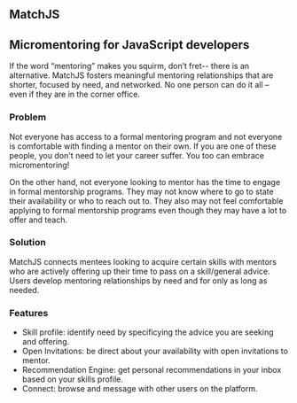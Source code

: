 MatchJS
-------

## Micromentoring for JavaScript developers ##
  
  If the word “mentoring” makes you squirm, don’t fret-- there is an alternative. MatchJS fosters meaningful mentoring relationships that are shorter, focused by need, and networked. No one person can do it all – even if they are in the corner office.
  
### Problem ###

  Not everyone has access to a formal mentoring program and not everyone is comfortable with finding a mentor on their own. If you are one of these people, you don't need to let your career suffer. You too can embrace micromentoring!

  On the other hand, not everyone looking to mentor has the time to engage in formal mentorship programs. They may not know where to go to state their availability or who to reach out to. They also may not feel comfortable applying to formal mentorship programs even though they may have a lot to offer and teach.

### Solution ###
  
  MatchJS connects mentees looking to acquire certain skills with mentors who are actively offering up their time to pass on a skill/general advice. Users develop mentoring relationships by need and for only as long as needed.
  
### Features ###
  
  - Skill profile: identify need by specificying the advice you are seeking and offering.
  - Open Invitations: be direct about your availability with open invitations to mentor.
  - Recommendation Engine: get personal recommendations in your inbox based on your skills profile.
  - Connect: browse and message with other users on the platform.





